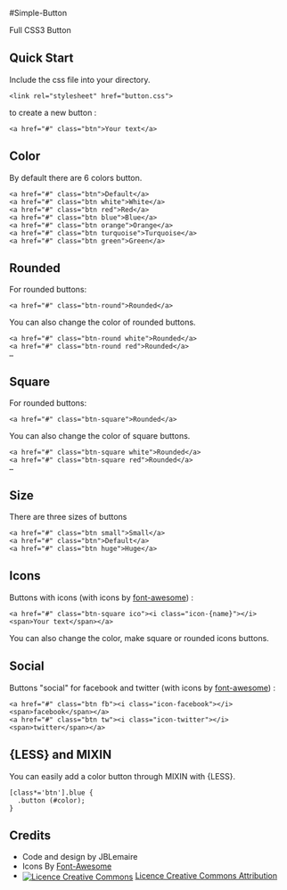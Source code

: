 #Simple-Button


Full CSS3 Button

## Quick Start

Include the css file into your directory.

```
<link rel="stylesheet" href="button.css">

```

to create a new button : 

```
<a href="#" class="btn">Your text</a>
```

## Color

By default there are 6 colors button.

```
<a href="#" class="btn">Default</a>
<a href="#" class="btn white">White</a>
<a href="#" class="btn red">Red</a>
<a href="#" class="btn blue">Blue</a>
<a href="#" class="btn orange">Orange</a>
<a href="#" class="btn turquoise">Turquoise</a>
<a href="#" class="btn green">Green</a>
```

## Rounded

For rounded buttons:

```
<a href="#" class="btn-round">Rounded</a>
```

You can also change the color of rounded buttons.

```
<a href="#" class="btn-round white">Rounded</a>
<a href="#" class="btn-round red">Rounded</a>
…
```

## Square

For rounded buttons:

```
<a href="#" class="btn-square">Rounded</a>
```

You can also change the color of square buttons.

```
<a href="#" class="btn-square white">Rounded</a>
<a href="#" class="btn-square red">Rounded</a>
…
```

## Size

There are three sizes of buttons

```
<a href="#" class="btn small">Small</a>
<a href="#" class="btn">Default</a>
<a href="#" class="btn huge">Huge</a>
```

## Icons

Buttons with icons (with icons by [font-awesome](http://fortawesome.github.com/Font-Awesome/)) :

```
<a href="#" class="btn-square ico"><i class="icon-{name}"></i><span>Your text</span></a>
```

You can also change the color, make square or rounded icons buttons.

## Social

Buttons "social" for facebook and twitter (with icons by [font-awesome](http://fortawesome.github.com/Font-Awesome/)) : 

```
<a href="#" class="btn fb"><i class="icon-facebook"></i><span>facebook</span></a>
<a href="#" class="btn tw"><i class="icon-twitter"></i><span>twitter</span></a>
```

## {LESS} and MIXIN

You can easily add a color button through MIXIN with {LESS}.

```
[class*='btn'].blue {
  .button (#color);
}
```

## Credits

* Code and design by JBLemaire
* Icons By [Font-Awesome](http://fortawesome.github.com/Font-Awesome/)
* <a rel="license" href="http://creativecommons.org/licenses/by-sa/3.0/deed.fr" style="border: none;"><img alt="Licence Creative Commons" style="border-width:0; vertical-align: middle;" src="http://i.creativecommons.org/l/by/3.0/80x15.png" /></a> <a rel="license" href="http://creativecommons.org/licenses/by/3.0/deed.fr">Licence Creative Commons Attribution
